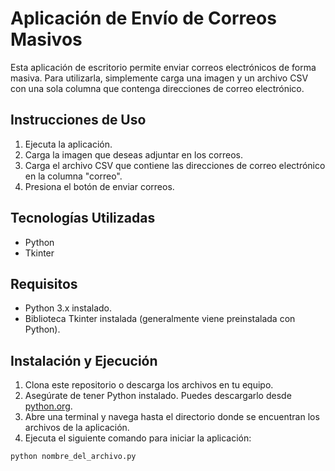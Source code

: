 # Aplicación de Envío de Correos Masivos

Esta aplicación de escritorio permite enviar correos electrónicos de forma masiva. Para utilizarla, simplemente carga una imagen y un archivo CSV con una sola columna que contenga direcciones de correo electrónico.

## Instrucciones de Uso

1. Ejecuta la aplicación.
2. Carga la imagen que deseas adjuntar en los correos.
3. Carga el archivo CSV que contiene las direcciones de correo electrónico en la columna "correo".
4. Presiona el botón de enviar correos.

## Tecnologías Utilizadas

- Python
- Tkinter

## Requisitos

- Python 3.x instalado.
- Biblioteca Tkinter instalada (generalmente viene preinstalada con Python).

## Instalación y Ejecución

1. Clona este repositorio o descarga los archivos en tu equipo.
2. Asegúrate de tener Python instalado. Puedes descargarlo desde [python.org](https://www.python.org/).
3. Abre una terminal y navega hasta el directorio donde se encuentran los archivos de la aplicación.
4. Ejecuta el siguiente comando para iniciar la aplicación:

```bash
python nombre_del_archivo.py
